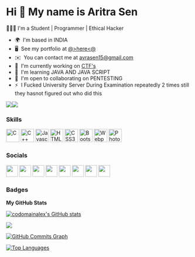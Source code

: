 Hi 👋 My name is Aritra Sen
===========================

👨🏼‍💻 I'm a Student | Programmer | Ethical Hacker

* 🌍  I'm based in INDIA
* 🖥️  See my portfolio at [@>here<@](about-aritra-sen.netlify.app)
* ✉️  You can contact me at [avrasen15@gmail.com](mailto:avrasen15@gmail.com)
* 🚀  I'm currently working on [CTF's](https://tryhackme.com)
* 🧠  I'm learning JAVA AND JAVA SCRIPT
* 🤝  I'm open to collaborating on PENTESTING
* ⚡  I Fucked University Server During Examination repeatedly 2 times still they hasnot figured out who did this

<a href="https://www.twitter.com/Aritras53396362" target="_blank" rel="noreferrer"><img
src="https://img.shields.io/twitter/follow/Aritras53396362?logo=twitter&style=for-the-badge&color=14b8a6&labelColor=000000"
/></a><a href="https://www.github.com/codomainalex" target="_blank" rel="noreferrer"><img
src="https://img.shields.io/github/followers/codomainalex?logo=github&style=for-the-badge&color=14b8a6&labelColor=000000" /></a>

### Skills

<p align="left">
  <a href="https://docs.microsoft.com/en-us/cpp/?view=msvc-170" target="_blank" rel="noreferrer"><img src="https://raw.githubusercontent.com/danielcranney/readme-generator/main/public/icons/skills/c-colored.svg" width="36" height="36" alt="C" /></a>
<a href="https://docs.microsoft.com/en-us/cpp/?view=msvc-170" target="_blank" rel="noreferrer"><img src="https://raw.githubusercontent.com/danielcranney/readme-generator/main/public/icons/skills/cplusplus-colored.svg" width="36" height="36" alt="C++" /></a>
  <a href="https://developer.mozilla.org/en-US/docs/Web/JavaScript" target="_blank" rel="noreferrer"><img src="https://raw.githubusercontent.com/danielcranney/readme-generator/main/public/icons/skills/javascript-colored.svg" width="36" height="36" alt="Javascript" /></a>
  <a href="https://developer.mozilla.org/en-US/docs/Glossary/HTML5" target="_blank" rel="noreferrer"><img src="https://raw.githubusercontent.com/danielcranney/readme-generator/main/public/icons/skills/html5-colored.svg" width="36" height="36" alt="HTML5" /></a>
  <a href="https://www.w3.org/TR/CSS/#css" target="_blank" rel="noreferrer"><img src="https://raw.githubusercontent.com/danielcranney/readme-generator/main/public/icons/skills/css3-colored.svg" width="36" height="36" alt="CSS3" /></a>
<a href="https://getbootstrap.com/" target="_blank" rel="noreferrer"><img src="https://raw.githubusercontent.com/danielcranney/readme-generator/main/public/icons/skills/bootstrap-colored.svg" width="36" height="36" alt="Bootstrap" /></a>
  <a href="https://webpack.js.org/" target="_blank" rel="noreferrer"><img src="https://raw.githubusercontent.com/danielcranney/readme-generator/main/public/icons/skills/webpack-colored.svg" width="36" height="36" alt="Webpack" /></a>
  <a href="https://www.adobe.com/uk/products/photoshop.html" target="_blank" rel="noreferrer"><img src="https://raw.githubusercontent.com/danielcranney/readme-generator/main/public/icons/skills/photoshop-colored.svg" width="36" height="36" alt="Photoshop" /></a>
  
  

</p>


### Socials

<p align="left"> <a href="https://discord.com/users/TFN • WhoAmi #1662" target="_blank" rel="noreferrer"><img src="https://raw.githubusercontent.com/danielcranney/readme-generator/main/public/icons/socials/discord.svg" width="32" height="32" /></a> <a href="https://www.facebook.com/aritra.sen.52438/" target="_blank" rel="noreferrer"><img src="https://raw.githubusercontent.com/danielcranney/readme-generator/main/public/icons/socials/facebook.svg" width="32" height="32" /></a> <a href="https://www.github.com/codomainalex" target="_blank" rel="noreferrer"><img src="https://raw.githubusercontent.com/danielcranney/readme-generator/main/public/icons/socials/github.svg" width="32" height="32" /></a> <a href="http://www.instagram.com/aritr_a_sen/" target="_blank" rel="noreferrer"><img src="https://raw.githubusercontent.com/danielcranney/readme-generator/main/public/icons/socials/instagram.svg" width="32" height="32" /></a> <a href="https://www.linkedin.com/in/aritra-sen-300ab21aa/" target="_blank" rel="noreferrer"><img src="https://raw.githubusercontent.com/danielcranney/readme-generator/main/public/icons/socials/linkedin.svg" width="32" height="32" /></a> <a href="https://https://dark4rmy.in/" target="_blank" rel="noreferrer"><img src="https://raw.githubusercontent.com/danielcranney/readme-generator/main/public/icons/socials/rss.svg" width="32" height="32" /></a> <a href="https://www.twitter.com/Aritras53396362" target="_blank" rel="noreferrer"><img src="https://raw.githubusercontent.com/danielcranney/readme-generator/main/public/icons/socials/twitter.svg" width="32" height="32" /></a> <a href="https://www.youtube.com/c/channel/UCEGHmcOUviXkchnQ1q428xQ" target="_blank" rel="noreferrer"><img src="https://raw.githubusercontent.com/danielcranney/readme-generator/main/public/icons/socials/youtube.svg" width="32" height="32" /></a></p>

### Badges

<b>My GitHub Stats</b>

<a href="http://www.github.com/codomainalex"><img src="https://github-readme-stats.vercel.app/api?username=codomainalex&show_icons=true&hide=&count_private=true&title_color=84cc16&text_color=3382ed&icon_color=14b8a6&bg_color=000000&hide_border=true&show_icons=true" alt="codomainalex's GitHub stats" /></a>

<a href="http://www.github.com/codomainalex"><img src="https://github-readme-streak-stats.herokuapp.com/?user=codomainalex&stroke=3382ed&background=000000&ring=84cc16&fire=84cc16&currStreakNum=3382ed&currStreakLabel=84cc16&sideNums=3382ed&sideLabels=3382ed&dates=3382ed&hide_border=true" /></a>

<a href="http://www.github.com/codomainalex"><img src="https://activity-graph.herokuapp.com/graph?username=codomainalex&bg_color=000000&color=3382ed&line=14b8a6&point=3382ed&area_color=000000&area=true&hide_border=true&custom_title=GitHub%20Commits%20Graph" alt="GitHub Commits Graph" /></a>

<a href="https://github.com/codomainalex" align="left"><img src="https://github-readme-stats.vercel.app/api/top-langs/?username=codomainalex&langs_count=10&title_color=84cc16&text_color=3382ed&icon_color=14b8a6&bg_color=000000&hide_border=true&locale=en&custom_title=Top%20%Languages" alt="Top Languages" /></a>
